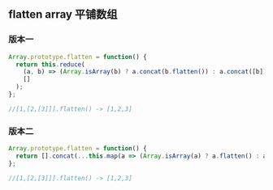 ## flatten array 平铺数组

### 版本一

```javascript
Array.prototype.flatten = function() {
  return this.reduce(
    (a, b) => (Array.isArray(b) ? a.concat(b.flatten()) : a.concat([b])),
    []
  );
};

//[1,[2,[3]]].flatten() -> [1,2,3]
```

### 版本二

```javascript
Array.prototype.flatten = function() {
  return [].concat(...this.map(a => (Array.isArray(a) ? a.flatten() : a)));
};

//[1,[2,[3]]].flatten() -> [1,2,3]
```

